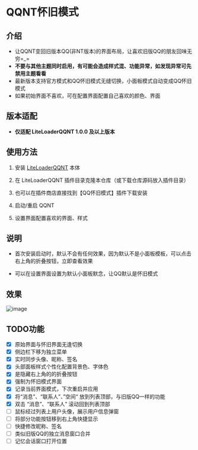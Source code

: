 # QQNT怀旧模式

## 介绍

- 让QQNT变回旧版本QQ(非NT版本)的界面布局，让喜欢旧版QQ的朋友回味无穷=_=
- **不要与其他主题同时启用，有可能会造成样式混、功能异常，如发现异常可先禁用主题看看**
- 最新版本支持官方模式和QQ怀旧模式无缝切换，小面板模式自动变成QQ怀旧模式
- 如果初始界面不喜欢，可在配置界面配置自己喜欢的颜色、界面

## 版本适配

- **仅适配 LiteLoaderQQNT 1.0.0 及以上版本**

## 使用方法

1. 安装 [LiteLoaderQQNT](https://github.com/mo-jinran/LiteLoaderQQNT) 本体

2. 在 LiteLoaderQQNT 插件目录克隆本仓库（或下载仓库源码放入插件目录）

3. 也可以在插件商店直接找到【QQ怀旧模式】插件下载安装

4. 启动/重启 QQNT

6. 设置界面配置喜欢的界面、样式

## 说明

- 首次安装启动时，默认不会有任何效果，因为默认不是小面板模板，可以点击右上角的折叠按钮，立即查看效果

- 可以在设置界面设置为默认小面板默念，让QQ默认是怀旧模式

## 效果

![image](https://github.com/hacker-frok/LiteLoaderQQNT-Plugin-Nostalgic/assets/157203458/c80d82ce-5a4d-4732-9cd5-b567c00024f1)

## TODO功能

- [x] 原始界面与怀旧界面无逢切换
- [x] 侧边栏下移为独立菜单
- [x] 实时同步头像、昵称、签名
- [x] 头部面板样式个性化配置背景色、字体色
- [x] 是隐藏右上角的的折叠按钮
- [x] 强制为怀旧模式界面
- [x] 记录当前界面模式，下次重启并应用
- [x] 将“消息”、“联系人”、”空间“ 放到列表顶部，与旧版QQ一样的功能
- [x] 双击 “消息”、“联系人” 滚动回到列表顶部
- [ ] 鼠标经过列表上用户头像，展示用户信息弹窗
- [ ] 将部分功能按钮移到右上角快捷显示
- [ ] 快捷修改昵称、签名
- [ ] 类似旧版QQ的独立消息窗口合并
- [ ] 记忆会话窗口打开位置